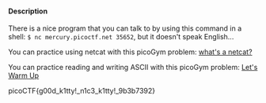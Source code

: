 #### Description

There is a nice program that you can talk to by using this command in a shell: `$ nc mercury.picoctf.net 35652`, but it doesn't speak English...

You can practice using netcat with this picoGym problem: [what's a netcat?](https://play.picoctf.org/practice/challenge/34)

You can practice reading and writing ASCII with this picoGym problem: [Let's Warm Up](https://play.picoctf.org/practice/challenge/22)

picoCTF{g00d_k1tty!_n1c3_k1tty!_9b3b7392}